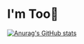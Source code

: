 # I'm Too👋

[![Anurag's GitHub stats](https://github-readme-stats.vercel.app/api?username=tookip&show_icons=true)](https://github.com/tookip/github-readme-stats&show_icons=true)

